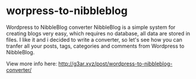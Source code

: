 worpress-to-nibbleblog
======================

Wordpress to NibbleBlog converter
NibbleBlog is a simple system for creating blogs very easy, which requires no database, all data are stored in files. 
I like it and i decided to write a converter, so let's see how you can tranfer all your posts, tags, categories and comments 
from Wordpress to NibbleBlog.

View more info here:
http://g3ar.xyz/post/wordpress-to-nibbleblog-converter/
